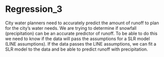 # Regression_3
City water planners need to accurately predict the amount of runoff to plan for the city’s water needs. We are trying to determine if snowfall (precipitation) can be an accurate predictor of runoff. To be able to do this we need to know if the data will pass the assumptions for a SLR model (LINE assumptions). If the data passes the LINE assumptions, we can fit a SLR model to the data and be able to predict runoff with precipitation.
